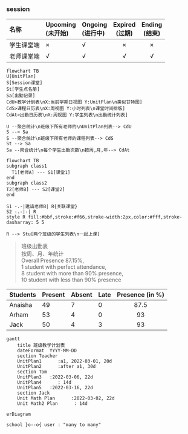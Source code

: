 ### session

| 名称 | Upcoming<br>(未开始)  | Ongoing<br>(进行中) | Expired<br>(过期)  | Ending<br>(结束) |
| :---  | :---  | :--  | :--: | :--: |
| 学生课堂端 | × | √ | × | × |
| 老师课堂端 | √ | √ | √ | √ |

```mermaid
flowchart TB
U[UnitPlan]
S[Session课堂]
St[学生点名册]
Sa[出勤记录]
CdU>教学计划表\nX:当前学期日视图 Y:UnitPlan\n类似甘特图]
CdS>课程日历表\nX:周视图 Y:小时列表\n课堂时间排版]
CdAt>出勤日历表\nX:周视图 Y:学生列表\n出勤统计列表]

U --聚合统计\n班级下所有老师的\nUnitPlan列表--> CdU
S --> Sa
S --聚合统计\n班级下所有老师的课程列表--> CdS
St --> Sa
Sa --聚合统计\n每个学生出勤次数\n按周,月,年--> CdAt

```

```mermaid
flowchart TB
subgraph class1
  T1[老师A] --- S1[课堂1]
end
subgraph class2
T2[老师B] --- S2[课堂2]
end

S1 -.-|邀请老师B| R{关联课堂}
S2 -.-|-| R
style R fill:#bbf,stroke:#f66,stroke-width:2px,color:#fff,stroke-dasharray: 5 5

R --> Stu[两个班级的学生列表\n一起上课]
```

> 班级出勤表  
按周、月、年统计  
Overall Presence 87.15%,  
1 student with perfect attendance,  
8 student with more than 90% presence,  
10 student with less than 90% presence

| Students | Present | Absent | Late | Presence (in %) |
| :--  | :-- | :-- | :-- | :--: |
| Anaisha | 49 | 7 | 0 | 87.5 |
| Arham | 53 | 4 | 0 | 93 |
| Jack | 50 | 4 | 3 | 93 |

```mermaid
gantt
    title 班级教学计划表
    dateFormat  YYYY-MM-DD
    section Teacher
    UnitPlan1      :a1, 2022-03-01, 20d
    UnitPlan2      :after a1, 30d
    section Tom
    UnitPlan3   :2022-03-06, 22d
    UnitPlan4      : 14d
    UnitPlan5   :2022-03-16, 22d
    section Jack
    Unit Math Plan      :2022-03-02, 22d
    Unit Math2 Plan      : 14d
```

```mermaid
erDiagram

school }o--o{ user : "many to many"

```